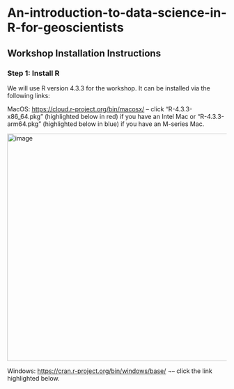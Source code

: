 # An-introduction-to-data-science-in-R-for-geoscientists

## Workshop Installation Instructions

### Step 1: Install R

We will use R version 4.3.3 for the workshop. It can be installed via the following links:

MacOS: https://cloud.r-project.org/bin/macosx/ – click “R-4.3.3-x86_64.pkg” (highlighted below in red) if you have an Intel Mac or “R-4.3.3-arm64.pkg” (highlighted below in blue) if you have an M-series Mac. 
 
 <img width="523" alt="image" src="https://github.com/JackFWard/An-introduction-to-data-science-in-R-for-geoscientists/assets/63625965/ae72bf07-56af-419d-b739-ff3ea3b91fe9">


Windows: https://cran.r-project.org/bin/windows/base/ ¬– click the link highlighted below. 

 
